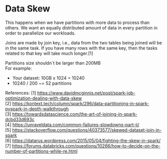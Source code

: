 # Data Skew

This happens when we have partitions with more data to process than others. We want an equally distributed amount of data in every
partition in order to parallelize our workloads.

Joins are made by join key, i.e., data from the two tables being joined will be in the same task.
If you have many rows with the same key, then the tasks related to that key will take much longer.[1]

Partitions size shouldn´t be larger than 200MB<br>
For example:
* Your dataset: 10GB x 1024 = 10240
* 10240 / 200 ~= 52 partitions


References: 
[1] https://www.davidmcginnis.net/post/spark-job-optimization-dealing-with-data-skew <br>
[2] https://kontext.tech/column/spark/296/data-partitioning-in-spark-pyspark-in-depth-walkthrough<br>
[3] https://towardsdatascience.com/the-art-of-joining-in-spark-dcbd33d693c<br>
[4] https://unraveldata.com/common-failures-slowdowns-part-ii/<br>
[5] https://stackoverflow.com/questions/40373577/skewed-dataset-join-in-spark<br>
[6] https://datarus.wordpress.com/2015/05/04/fighting-the-skew-in-spark/<br>
[7] https://forums.databricks.com/questions/10266/how-to-decide-on-the-number-of-partitions-while-re.html<br>
